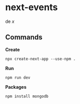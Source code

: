 # next-events

[]() de *x*

## Commands

**Create**

`npx create-next-app --use-npm .`

**Run**

`npm run dev`

**Packages**

`npm install mongodb`